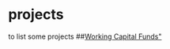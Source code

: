 # projects
to list some projects
##<a href="https://vijaykrishnaas.github.io/projects/wcf/">Working Capital Funds"</a>
